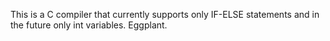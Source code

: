 This is a C compiler that currently supports only IF-ELSE statements and in the future only int variables.
Eggplant.
